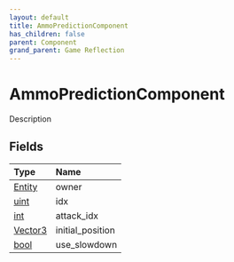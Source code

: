 ```yaml
---
layout: default
title: AmmoPredictionComponent
has_children: false
parent: Component
grand_parent: Game Reflection
---
```

# AmmoPredictionComponent
Description 

## Fields

| Type | Name |
|:----------|:--------------|
| [Entity](/riftbreaker-wiki/docs/game-reflection/classes/entity/) | owner |
| [uint](/riftbreaker-wiki/docs/game-reflection/components/uint/) | idx |
| [int](/riftbreaker-wiki/docs/game-reflection/enums/int/) | attack_idx |
| [Vector3](/riftbreaker-wiki/docs/game-reflection/classes/vector3/) | initial_position |
| [bool](/riftbreaker-wiki/docs/game-reflection/components/bool/) | use_slowdown |

